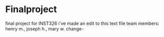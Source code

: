 # Finalproject
final project for INST326
i've made an edit to this text file
team members: henry m., joseph h., mary w.
change-